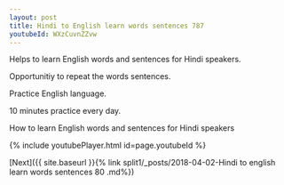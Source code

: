 ```yaml
---
layout: post
title: Hindi to English learn words sentences 787 
youtubeId: WXzCuvnZZvw
---
```

 
 
Helps to learn English words and sentences for Hindi speakers.

Opportunitiy to repeat the words sentences. 

Practice English language. 
 
10 minutes practice every day. 
 
How to learn English words and sentences for Hindi speakers 
 
{% include youtubePlayer.html id=page.youtubeId %}
 
 
[Next]({{ site.baseurl }}{% link  split1/_posts/2018-04-02-Hindi to english learn words sentences 80 .md%})
 
